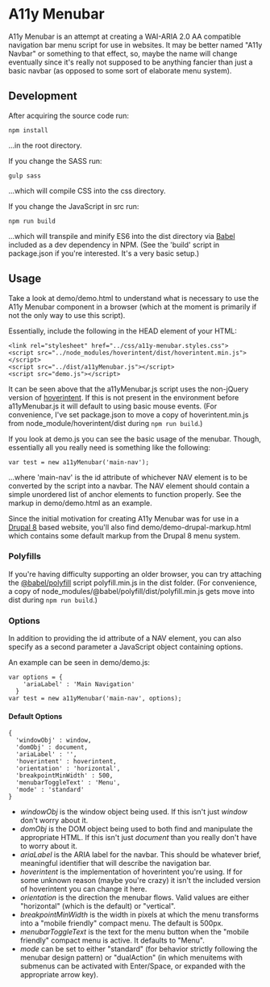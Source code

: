 # A11y Menubar

A11y Menubar is an attempt at creating a WAI-ARIA 2.0 AA compatible navigation bar menu script for use in websites. It may be better named "A11y Navbar" or something to that effect, so, maybe the name will change eventually since it's really not supposed to be anything fancier than just a basic navbar (as opposed to some sort of elaborate menu system).

## Development

After acquiring the source code run:

```
npm install
```

...in the root directory.

If you change the SASS run:

```
gulp sass
```

...which will compile CSS into the css directory.

If you change the JavaScript in src run:

```
npm run build
```

...which will transpile and minify ES6 into the dist directory via [Babel](https://babeljs.io/) included as a dev dependency in NPM. (See the 'build' script in package.json if you're interested. It's a very basic setup.)

## Usage

Take a look at demo/demo.html to understand what is necessary to use the A11y Menubar component in a browser (which at the moment is primarily if not the only way to use this script).

Essentially, include the following in the HEAD element of your HTML:

```
<link rel="stylesheet" href="../css/a11y-menubar.styles.css">
<script src="../node_modules/hoverintent/dist/hoverintent.min.js"></script>
<script src="../dist/a11yMenubar.js"></script>
<script src="demo.js"></script>
```

It can be seen above that the a11yMenubar.js script uses the non-jQuery version of [hoverintent](https://www.npmjs.com/package/hoverintent). If this is not present in the environment before a11yMenubar.js it will default to using basic mouse events. (For convenience, I've set package.json to move a copy of hoverintent.min.js from node_module/hoverintent/dist during `npm run build`.)

If you look at demo.js you can see the basic usage of the menubar. Though, essentially all you really need is something like the following:

```
var test = new a11yMenubar('main-nav');
```

...where 'main-nav' is the id attribute of whichever NAV element is to be converted by the script into a navbar. The NAV element should contain a simple unordered list of anchor elements to function properly. See the markup in demo/demo.html as an example.

Since the initial motivation for creating A11y Menubar was for use in a [Drupal 8](https://drupal.org) based website, you'll also find demo/demo-drupal-markup.html which contains some default markup from the Drupal 8 menu system.

### Polyfills

If you're having difficulty supporting an older browser, you can try attaching the [@babel/polyfill](https://babeljs.io/docs/en/babel-polyfill) script polyfill.min.js in the dist folder. (For convenience, a copy of node_modules/@babel/polyfill/dist/polyfill.min.js gets move into dist during `npm run build`.)

### Options

In addition to providing the id attribute of a NAV element, you can also specify as a second parameter a JavaScript object containing options.

An example can be seen in demo/demo.js:

```
var options = {
    'ariaLabel' : 'Main Navigation'
  }
var test = new a11yMenubar('main-nav', options);
```

#### Default Options

```
{
  'windowObj' : window,
  'domObj' : document,
  'ariaLabel' : '',
  'hoverintent' : hoverintent,
  'orientation' : 'horizontal',
  'breakpointMinWidth' : 500,
  'menubarToggleText' : 'Menu',
  'mode' : 'standard'
}
```

* *windowObj* is the window object being used. If this isn't just *window* don't worry about it.
* *domObj* is the DOM object being used to both find and manipulate the appropriate HTML. If this isn't just *document* than you really don't have to worry about it.
* *ariaLabel* is the ARIA label for the navbar. This should be whatever brief, meaningful identifier that will describe the navigation bar.
* *hoverintent* is the implementation of hoverintent you're using. If for some unknown reason (maybe you're crazy) it isn't the included version of hoverintent you can change it here.
* *orientation* is the direction the menubar flows. Valid values are either "horizontal" (which is the default) or "vertical".
* *breakpointMinWidth* is the width in pixels at which the menu transforms into a "mobile friendly" compact menu. The default is 500px.
* *menubarToggleText* is the text for the menu button when the "mobile friendly" compact menu is active. It defaults to "Menu".
* *mode* can be set to either "standard" (for behavior strictly following the menubar design pattern) or "dualAction" (in which menuitems with submenus can be activated with Enter/Space, or expanded with the appropriate arrow key).

 